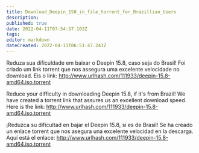 ```yaml
---
title: Download_Deepin_158_in_file_torrent_for_Brazillian_Users
description: 
published: true
date: 2022-04-11T07:54:57.103Z
tags: 
editor: markdown
dateCreated: 2022-04-11T06:51:47.243Z
---
```


Reduza sua dificuldade em baixar o Deepin 15.8, caso seja do Brasil! Foi criado um link torrent que nos assegura uma excelente velocidade no download.
Eis o link: http://www.urlhash.com/111933/deepin-15.8-amd64.iso.torrent

Reduce your difficulty in downloading Deepin 15.8, if it's from Brazil! We have created a torrent link that assures us an excellent download speed.
Here is the link: http://www.urlhash.com/111933/deepin-15.8-amd64.iso.torrent

¡Reduzca su dificultad en bajar el Deepin 15.8, si es de Brasil! Se ha creado un enlace torrent que nos asegura una excelente velocidad en la descarga.
Aquí está el enlace: http://www.urlhash.com/111933/deepin-15.8-amd64.iso.torrent